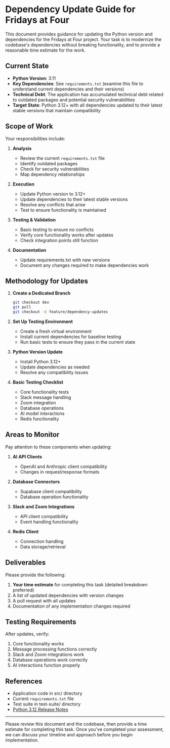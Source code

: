 # Dependency Update Guide for Fridays at Four

This document provides guidance for updating the Python version and dependencies for the Fridays at Four project. Your task is to modernize the codebase's dependencies without breaking functionality, and to provide a reasonable time estimate for the work.

## Current State

- **Python Version**: 3.11
- **Key Dependencies**: See `requirements.txt` (examine this file to understand current dependencies and their versions)
- **Technical Debt**: The application has accumulated technical debt related to outdated packages and potential security vulnerabilities
- **Target State**: Python 3.12+ with all dependencies updated to their latest stable versions that maintain compatibility

## Scope of Work

Your responsibilities include:

1. **Analysis**
   - Review the current `requirements.txt` file
   - Identify outdated packages
   - Check for security vulnerabilities
   - Map dependency relationships

2. **Execution**
   - Update Python version to 3.12+
   - Update dependencies to their latest stable versions
   - Resolve any conflicts that arise
   - Test to ensure functionality is maintained

3. **Testing & Validation**
   - Basic testing to ensure no conflicts
   - Verify core functionality works after updates
   - Check integration points still function

4. **Documentation**
   - Update requirements.txt with new versions
   - Document any changes required to make dependencies work

## Methodology for Updates

1. **Create a Dedicated Branch**
   ```bash
   git checkout dev
   git pull
   git checkout -b feature/dependency-updates
   ```

2. **Set Up Testing Environment**
   - Create a fresh virtual environment
   - Install current dependencies for baseline testing
   - Run basic tests to ensure they pass in the current state

3. **Python Version Update**
   - Install Python 3.12+
   - Update dependencies as needed
   - Resolve any compatibility issues

4. **Basic Testing Checklist**
   - Core functionality tests
   - Slack message handling
   - Zoom integration
   - Database operations 
   - AI model interactions
   - Redis functionality

## Areas to Monitor

Pay attention to these components when updating:

1. **AI API Clients**
   - OpenAI and Anthropic client compatibility
   - Changes in request/response formats

2. **Database Connectors**
   - Supabase client compatibility
   - Database operation functionality

3. **Slack and Zoom Integrations**
   - API client compatibility
   - Event handling functionality

4. **Redis Client**
   - Connection handling
   - Data storage/retrieval

## Deliverables

Please provide the following:

1. **Your time estimate** for completing this task (detailed breakdown preferred)
2. A list of updated dependencies with version changes
3. A pull request with all updates
4. Documentation of any implementation changes required

## Testing Requirements

After updates, verify:

1. Core functionality works
2. Message processing functions correctly
3. Slack and Zoom integrations work
4. Database operations work correctly
5. AI interactions function properly

## References

- Application code in src/ directory
- Current `requirements.txt` file
- Test suite in test-suite/ directory
- [Python 3.12 Release Notes](https://docs.python.org/3/whatsnew/3.12.html)

---

Please review this document and the codebase, then provide a time estimate for completing this task. Once you've completed your assessment, we can discuss your timeline and approach before you begin implementation. 